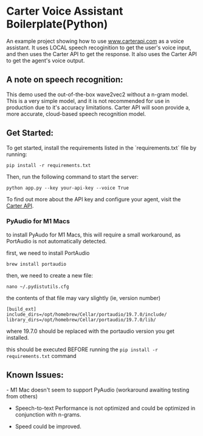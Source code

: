 # Carter Voice Assistant Boilerplate(Python)
An example project showing how to use www.carterapi.com as a voice assistant. It uses LOCAL speech recoginition to get the user's voice input, and then uses the Carter API to get the response. It also uses the Carter API to get the agent's voice output.

<h2>A note on speech recognition:</h2>
This demo used the out-of-the-box wave2vec2 without a n-gram model. This is a very simple model, and it is not recommended for use in production due to it's accuracy limitations. Carter API will soon provide a, more accurate, cloud-based speech recognition model.

<h2>Get Started:</h2>
To get started, install the requirements listed in the `requirements.txt` file by running:

```pip install -r requirements.txt```

Then, run the following command to start the server:

```python app.py --key your-api-key --voice True```

To find out more about the API key and configure your agent, visit the [Carter API](https://www.carterapi.com/).

<h3>PyAudio for M1 Macs</h3>

to install PyAudo for M1 Macs, this will require a small workaround, as PortAudio is not automatically detected.

first, we need to install PortAudio

```brew install portaudio```

then, we need to create a new file:

```nano ~/.pydistutils.cfg```

the contents of that file may vary slightly (ie, version number)

```
[build_ext]
include_dirs=/opt/homebrew/Cellar/portaudio/19.7.0/include/
library_dirs=/opt/homebrew/Cellar/portaudio/19.7.0/lib/
```

where 19.7.0 should be replaced with the portaudio version you get installed.

this should be executed BEFORE running the `pip install -r requirements.txt` command

<h2>Known Issues:</h2>
- M1 Mac doesn't seem to support PyAudio (workaround awaiting testing from others)

- Speech-to-text Performance is not optimized and could be optimized in conjunction with n-grams. 

- Speed could be improved.

